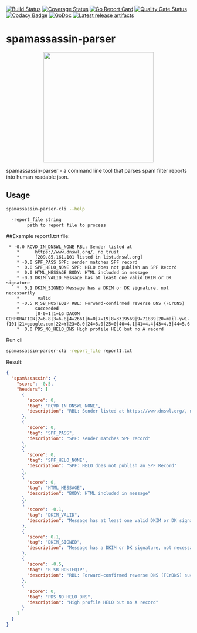 [![Build Status](https://travis-ci.com/oleg-balunenko/spamassassin-parser.svg?branch=master)](https://travis-ci.com/oleg-balunenko/spamassassin-parser)
[![Coverage Status](https://coveralls.io/repos/github/oleg-balunenko/spamassassin-parser/badge.svg?branch=master)](https://coveralls.io/github/oleg-balunenko/spamassassin-parser?branch=master)
[![Go Report Card](https://goreportcard.com/badge/github.com/oleg-balunenko/spamassassin-parser)](https://goreportcard.com/report/github.com/oleg-balunenko/spamassassin-parser)
[![Quality Gate Status](https://sonarcloud.io/api/project_badges/measure?project=oleg-balunenko_spamassassin-parser&metric=alert_status)](https://sonarcloud.io/dashboard?id=oleg-balunenko_spamassassin-parser)
[![Codacy Badge](https://api.codacy.com/project/badge/Grade/8847ad100b3f415fa419430a58de1a2d)](https://www.codacy.com/manual/oleg.balunenko/spamassassin-parser?utm_source=github.com&amp;utm_medium=referral&amp;utm_content=oleg-balunenko/spamassassin-parser&amp;utm_campaign=Badge_Grade)
[![GoDoc](https://godoc.org/github.com/oleg-balunenko/spamassassin-parser?status.svg)](https://godoc.org/github.com/oleg-balunenko/spamassassin-parser)
[![Latest release artifacts](https://img.shields.io/badge/artifacts-download-blue.svg)](https://github.com/oleg-balunenko/spamassassin-parser/releases/latest)
# spamassassin-parser

<p align="center">
  <img src="https://github.com/oleg-balunenko/spamassassin-parser/blob/master/.assets/assassingopher.png" alt="" width="300">
  <br>
</p>

spamassassin-parser - a command line tool that parses spam filter reports into human readable json.

## Usage

```bash
spamassassin-parser-cli --help
```

```bash
  -report_file string
        path to report file to process
```

##Example
report1.txt file:

```text
 * -0.0 RCVD_IN_DNSWL_NONE RBL: Sender listed at
    *      https://www.dnswl.org/, no trust
    *      [209.85.161.101 listed in list.dnswl.org]
    * -0.0 SPF_PASS SPF: sender matches SPF record
    *  0.0 SPF_HELO_NONE SPF: HELO does not publish an SPF Record
    *  0.0 HTML_MESSAGE BODY: HTML included in message
    * -0.1 DKIM_VALID Message has at least one valid DKIM or DK signature
    *  0.1 DKIM_SIGNED Message has a DKIM or DK signature, not necessarily
    *       valid
    * -0.5 R_SB_HOSTEQIP RBL: Forward-confirmed reverse DNS (FCrDNS)
    *      succeeded
    *      [0-0=1|1=LG DACOM CORPORATION|2=6.8|3=6.8|4=2661|6=0|7=19|8=3319569|9=71889|20=mail-yw1-f101|21=google.com|22=Y|23=8.0|24=8.0|25=0|40=4.1|41=4.4|43=4.3|44=5.6|45=N|46=18|48=24|53=US|54=-97.822|55=37.751|56=1000|57=1571272183]
    *  0.0 PDS_NO_HELO_DNS High profile HELO but no A record
```

Run cli

```bash
spamassassin-parser-cli -report_file report1.txt
```

Result:

```json
{
  "spamAssassin": {
    "score": -0.5,
    "headers": [
      {
        "score": 0,
        "tag": "RCVD_IN_DNSWL_NONE",
        "description": "RBL: Sender listed at https://www.dnswl.org/, no trust [209.85.161.101 listed in list.dnswl.org]"
      },
      {
        "score": 0,
        "tag": "SPF_PASS",
        "description": "SPF: sender matches SPF record"
      },
      {
        "score": 0,
        "tag": "SPF_HELO_NONE",
        "description": "SPF: HELO does not publish an SPF Record"
      },
      {
        "score": 0,
        "tag": "HTML_MESSAGE",
        "description": "BODY: HTML included in message"
      },
      {
        "score": -0.1,
        "tag": "DKIM_VALID",
        "description": "Message has at least one valid DKIM or DK signature"
      },
      {
        "score": 0.1,
        "tag": "DKIM_SIGNED",
        "description": "Message has a DKIM or DK signature, not necessarily valid"
      },
      {
        "score": -0.5,
        "tag": "R_SB_HOSTEQIP",
        "description": "RBL: Forward-confirmed reverse DNS (FCrDNS) succeeded [0-0=1|1=LG DACOM CORPORATION|2=6.8|3=6.8|4=2661|6=0|7=19|8=3319569|9=71889|20=mail-yw1-f101|21=google.com|22=Y|23=8.0|24=8.0|25=0|40=4.1|41=4.4|43=4.3|44=5.6|45=N|46=18|48=24|53=US|54=-97.822|55=37.751|56=1000|57=1571272183]"
      },
      {
        "score": 0,
        "tag": "PDS_NO_HELO_DNS",
        "description": "High profile HELO but no A record"
      }
    ]
  }
}
```
